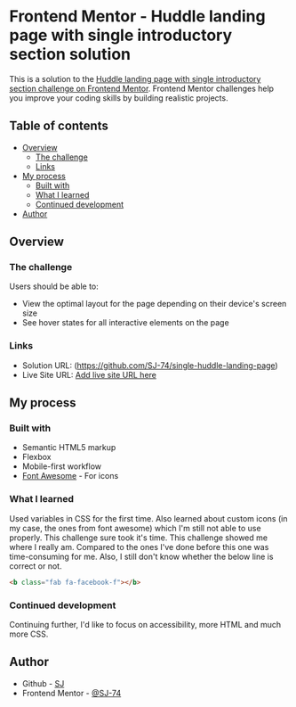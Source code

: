 # Frontend Mentor - Huddle landing page with single introductory section solution

This is a solution to the [Huddle landing page with single introductory section challenge on Frontend Mentor](https://www.frontendmentor.io/challenges/huddle-landing-page-with-a-single-introductory-section-B_2Wvxgi0). Frontend Mentor challenges help you improve your coding skills by building realistic projects. 

## Table of contents

- [Overview](#overview)
  - [The challenge](#the-challenge)
  - [Links](#links)
- [My process](#my-process)
  - [Built with](#built-with)
  - [What I learned](#what-i-learned)
  - [Continued development](#continued-development)
- [Author](#author)

## Overview

### The challenge

Users should be able to:

- View the optimal layout for the page depending on their device's screen size
- See hover states for all interactive elements on the page

### Links

- Solution URL: (https://github.com/SJ-74/single-huddle-landing-page)
- Live Site URL: [Add live site URL here](https://your-live-site-url.com)

## My process

### Built with

- Semantic HTML5 markup
- Flexbox
- Mobile-first workflow
- [Font Awesome](https://fontawesome.com) - For icons

### What I learned

Used variables in CSS for the first time. Also learned about custom icons (in my case, the ones from font awesome) which I'm still not able to use properly. This challenge sure took it's time. This challenge showed me where I really am. Compared to the ones I've done before this one was time-consuming for me. Also, I still don't know whether the below line is correct or not.

```html
<b class="fab fa-facebook-f"></b>
```

### Continued development

Continuing further, I'd like to focus on accessibility, more HTML and much more CSS.

## Author

- Github - [SJ](https://github.com/SJ-74)
- Frontend Mentor - [@SJ-74](https://www.frontendmentor.io/profile/SJ-74)